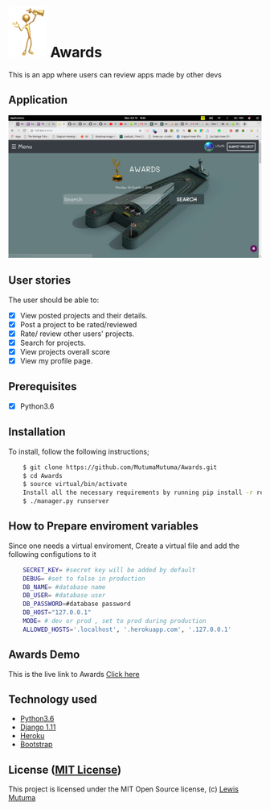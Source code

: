 # <img src="/static/pics/awards-academic-5.png" height="100px"> Awards
This is an app where users can review apps made by other devs

## Application
<img src="/static/pics/Screenshot from 2018-10-15 18-40-09.png">

## User stories

The user should be able to:

+ [x] View posted projects and their details.
+ [x] Post a project to be rated/reviewed
+ [x] Rate/ review other users' projects.
+ [x] Search for projects.
+ [x] View projects overall score
+ [x] View my profile page.

## Prerequisites
+ [x] Python3.6

## Installation
To install, follow the following instructions;

```bash
    $ git clone https://github.com/MutumaMutuma/Awards.git
    $ cd Awards
    $ source virtual/bin/activate
    Install all the necessary requirements by running pip install -r requirements.txt (Python 3.6).
    $ ./manager.py runserver
```
## How to Prepare enviroment variables
Since one needs a virtual enviroment, Create a virtual file and add the following configutions to it

```bash
    SECRET_KEY= #secret key will be added by default
    DEBUG= #set to false in production
    DB_NAME= #database name
    DB_USER= #database user
    DB_PASSWORD=#database password
    DB_HOST="127.0.0.1"
    MODE= # dev or prod , set to prod during production
    ALLOWED_HOSTS='.localhost', '.herokuapp.com', '.127.0.0.1'
```
## Awards Demo

This is the live link to Awards [Click here](https://hawardsyamimi.herokuapp.com)

## Technology used

* [Python3.6](https://www.python.org/)
* [Django 1.11](https://www.djangoproject.com/)
* [Heroku](https://heroku.com)
* [Bootstrap](https://www.getbootstrap.com/)

## License ([MIT License](https://github.com/MutumaMutuma/Awards/blob/master/LICENSE))
This project is licensed under the MIT Open Source license, (c) [Lewis Mutuma](https://github.com/MutumaMutuma)